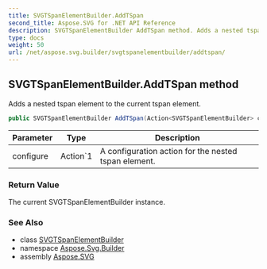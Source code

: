 ```yaml
---
title: SVGTSpanElementBuilder.AddTSpan
second_title: Aspose.SVG for .NET API Reference
description: SVGTSpanElementBuilder AddTSpan method. Adds a nested tspan element to the current tspan element
type: docs
weight: 50
url: /net/aspose.svg.builder/svgtspanelementbuilder/addtspan/
---
```

## SVGTSpanElementBuilder.AddTSpan method

Adds a nested tspan element to the current tspan element.

```csharp
public SVGTSpanElementBuilder AddTSpan(Action<SVGTSpanElementBuilder> configure)
```

| Parameter | Type | Description |
| --- | --- | --- |
| configure | Action`1 | A configuration action for the nested tspan element. |

### Return Value

The current SVGTSpanElementBuilder instance.

### See Also

* class [SVGTSpanElementBuilder](../)
* namespace [Aspose.Svg.Builder](../../../aspose.svg.builder/)
* assembly [Aspose.SVG](../../../)
